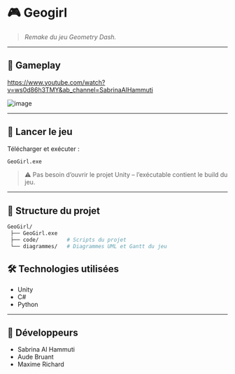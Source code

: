 # 🎮 **Geogirl**

> _Remake du jeu Geometry Dash._

---

## 📸 Gameplay

https://www.youtube.com/watch?v=ws0d86h3TMY&ab_channel=SabrinaAlHammuti

![image](https://github.com/user-attachments/assets/2e9c550b-a18e-43ad-8247-520a501f7232)


---

## 🚀 Lancer le jeu

Télécharger et exécuter :

```bash
GeoGirl.exe
```

> ⚠️ Pas besoin d’ouvrir le projet Unity – l’exécutable contient le build du jeu.
---

## 📁 Structure du projet

   ```bash
   GeoGirl/
    ├── GeoGirl.exe
    ├── code/         # Scripts du projet
    └── diagrammes/   # Diagrammes UML et Gantt du jeu
   ```

## 🛠️ Technologies utilisées

- Unity 
- C#
- Python

---

## 👤 Développeurs

- Sabrina Al Hammuti
- Aude Bruant
- Maxime Richard
